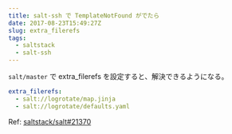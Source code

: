 ```yaml
---
title: salt-ssh で TemplateNotFound がでたら
date: 2017-08-23T15:49:27Z
slug: extra_filerefs
tags:
  - saltstack
  - salt-ssh
---
```


`salt/master` で extra_filerefs を設定すると、解決できるようになる。

```yaml
extra_filerefs:
  - salt://logrotate/map.jinja
  - salt://logrotate/defaults.yaml
```

Ref: [saltstack/salt#21370][1]

[1]: https://github.com/saltstack/salt/issues/21370
